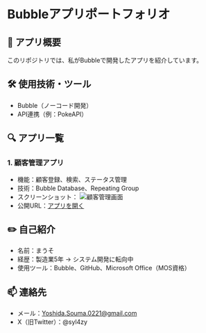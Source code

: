 # Bubbleアプリポートフォリオ

## 📌 アプリ概要
このリポジトリでは、私がBubbleで開発したアプリを紹介しています。

## 🛠️ 使用技術・ツール
- Bubble（ノーコード開発）
- API連携（例：PokeAPI）

## 🔍 アプリ一覧

### 1. 顧客管理アプリ
- 機能：顧客登録、検索、ステータス管理
- 技術：Bubble Database、Repeating Group
- スクリーンショット：
  ![顧客管理画面](<img width="1792" alt="スクリーンショット 2025-06-18 14 17 41" src="https://github.com/user-attachments/assets/c288ab62-44c1-4fc8-a289-b114c03ee0d9" />
)
- 公開URL：[アプリを開く]([https://yourapp.bubbleapps.io](https://new-crm-66389.bubbleapps.io/version-test))



## ✏️ 自己紹介
- 名前：まうそ
- 経歴：製造業5年 → システム開発に転向中
- 使用ツール：Bubble、GitHub、Microsoft Office（MOS資格）

## 📫 連絡先
- メール：Yoshida.Souma.0221@gmail.com
- X（旧Twitter）：@syl4zy
